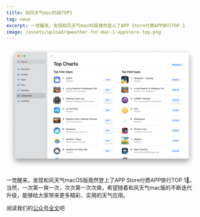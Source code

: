 ```yaml
---
title: 和风天气macOS版TOP1
tag: news
excerpt: 一觉醒来，发现和风天气macOS版竟然登上了APP Store付费APP排行TOP 1
image: /assets/upload/qweather-for-mac-1-appstore-top.png
---
```


![qweather-for-mac-1-appstore-top](/assets/upload/qweather-for-mac-1-appstore-top.png)

一觉醒来，发现和风天气macOS版竟然登上了APP Store付费APP排行TOP 1🥇。当然，一次第一爽一次，次次第一次次爽，希望随着和风天气mac版的不断迭代升级，能够给大家带来更多精彩、实用的天气应用。

阅读我们的[公众号全文](https://mp.weixin.qq.com/s/Vv1Q5TyKXcKhH2A_HAMKVw)吧